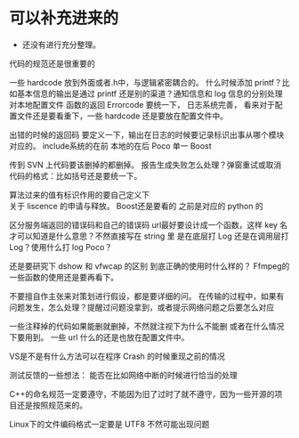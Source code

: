 
# 可以补充进来的

- 还没有进行充分整理。


代码的规范还是很重要的

一些 hardcode 放到外面或者.h中，与逻辑紧密耦合的。
什么时候添加 printf？比如基本信息的输出是通过 printf 还是别的渠道？通知信息和 log 信息的分别处理
对本地配置文件
函数的返回 Errorcode 要统一下，
日志系统完善，
看来对于配置文件还是要看重下，一些 hardcode 还是要放在配置文件中。

出错的时候的返回码 要定义一下，输出在日志的时候要记录标识出事从哪个模块对应的。
include系统的在前 本地的在后
Poco 单一
Boost

传到 SVN 上代码要该删掉的都删掉。
报告生成失败怎么处理？弹窗重试或取消
代码的格式：比如括号还是要统一下。

算法过来的值有标识作用的要自己定义下  
关于 liscence 的申请与释放。
Boost还是要看的 之前是对应的 python 的

区分服务端返回的错误码和自己的错误码
url最好要设计成一个函数，这样 key 名才可以知道是什么意思？不然直接写在 string 里
是在底层打 Log 还是在调用层打 Log？使用什么打 log Poco？

还是要研究下 dshow 和 vfwcap 的区别 到底正确的使用时什么样的？
Ffmpeg的一些函数的使用还是要再看下。


不要擅自作主张来对策划进行假设，都是要详细的问。
在传输的过程中，如果有问题发生，怎么处理？提醒过问题没拿到，或者提示网络问题之后要怎么对应

一些注释掉的代码如果能删就删掉，不然就注视下为什么不能删 或者在什么情况下要用到。
一些 url 什么的还是也放在配置文件中。


VS是不是有什么方法可以在程序 Crash 的时候重现之前的情况


测试反馈的一些想法：
能否在比如网络中断的时候进行恰当的处理




C++的命名规范一定要遵守，不能因为旧了过时了就不遵守，因为一些开源的项目还是按照规范来的。


Linux下的文件编码格式一定要是 UTF8 不然可能出现问题
